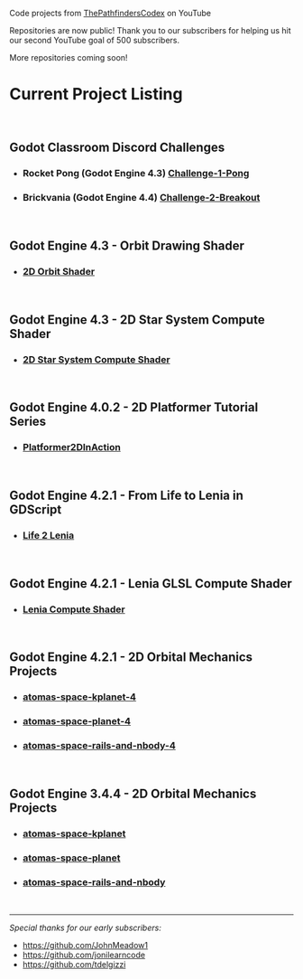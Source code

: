 Code projects from [ThePathfindersCodex](https://www.youtube.com/@ThePathfindersCodex) on YouTube

Repositories are now public! Thank you to our subscribers for helping us hit our second YouTube goal of 500 subscribers. 

More repositories coming soon!

# Current Project Listing
&nbsp;

## Godot Classroom Discord Challenges
* ###  Rocket Pong (Godot Engine 4.3) [Challenge-1-Pong](https://github.com/ThePathfindersCodex/Challenge-1-Pong)
* ###  Brickvania (Godot Engine 4.4) [Challenge-2-Breakout](https://github.com/ThePathfindersCodex/Challenge-2-Breakout)


&nbsp;


## Godot Engine 4.3 - Orbit Drawing Shader
* ### [2D Orbit Shader](https://github.com/ThePathfindersCodex/orbit-shader)

&nbsp;


## Godot Engine 4.3 - 2D Star System Compute Shader
* ### [2D Star System Compute Shader](https://github.com/ThePathfindersCodex/Godot-2D-Star-System-Compute-Shader)

&nbsp;


## Godot Engine 4.0.2 - 2D Platformer Tutorial Series
* ### [Platformer2DInAction](https://github.com/ThePathfindersCodex/Platformer2DInAction)

&nbsp;

## Godot Engine 4.2.1 - From Life to Lenia in GDScript
* ### [Life 2 Lenia](https://github.com/ThePathfindersCodex/game-of-life-2-lenia)

&nbsp;

## Godot Engine 4.2.1 - Lenia GLSL Compute Shader
* ### [Lenia Compute Shader](https://github.com/ThePathfindersCodex/lenia-godot-compute-shader)

&nbsp;

## Godot Engine 4.2.1 - 2D Orbital Mechanics Projects
* ### [atomas-space-kplanet-4](https://github.com/ThePathfindersCodex/atomas-space-kplanet-4)
* ### [atomas-space-planet-4](https://github.com/ThePathfindersCodex/atomas-space-planet-4)
* ### [atomas-space-rails-and-nbody-4](https://github.com/ThePathfindersCodex/atomas-space-rails-and-nbody-4)

&nbsp;

## Godot Engine 3.4.4 - 2D Orbital Mechanics Projects
* ### [atomas-space-kplanet](https://github.com/ThePathfindersCodex/atomas-space-kplanet)
* ### [atomas-space-planet](https://github.com/ThePathfindersCodex/atomas-space-planet)
* ### [atomas-space-rails-and-nbody](https://github.com/ThePathfindersCodex/atomas-space-rails-and-nbody)

&nbsp;

---

*Special thanks for our early subscribers:*
* https://github.com/JohnMeadow1
* https://github.com/jonilearncode
* https://github.com/tdelgizzi
